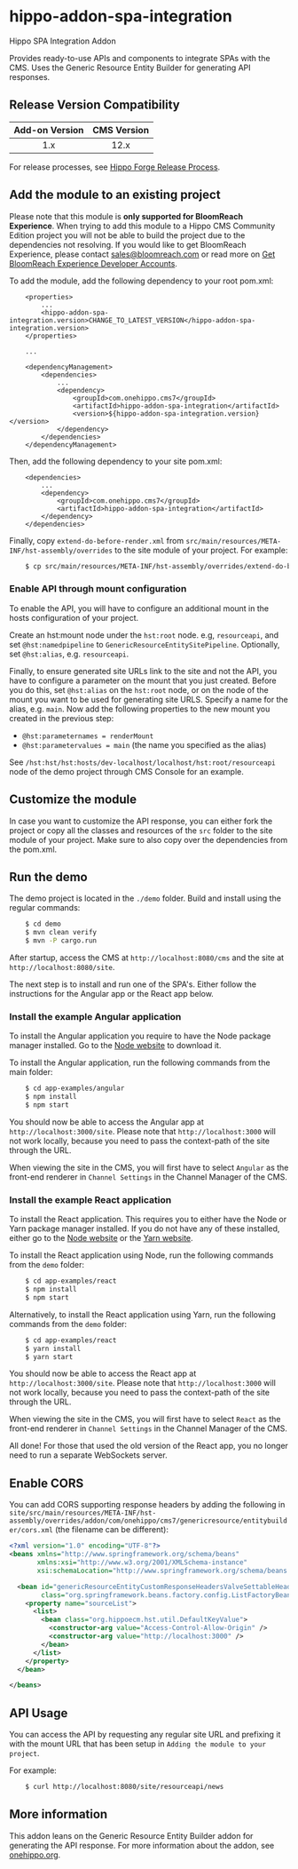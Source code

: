 # hippo-addon-spa-integration

Hippo SPA Integration Addon

Provides ready-to-use APIs and components to integrate SPAs with the CMS. Uses the Generic Resource Entity Builder for 
generating API responses.

## Release Version Compatibility

| Add-on Version | CMS Version  |
|:--------------:|:------------:|
| 1.x            | 12.x         |
 
For release processes, see [Hippo Forge Release Process](https://onehippo-forge.github.io/release-process.html).

## Add the module to an existing project

Please note that this module is **only supported for BloomReach Experience**. When trying to
add this module to a Hippo CMS Community Edition project you will not be able to build the project due to the 
dependencies not resolving. If you would like to get BloomReach Experience, please contact [sales@bloomreach.com](mailto:sales@bloomreach.com) 
or read more on [Get BloomReach Experience Developer Accounts](https://www.onehippo.org/about/get-bloomreach-experience-developer-accounts.html). 

To add the module, add the following dependency to your root pom.xml:
```mvn
    <properties>
        ...
        <hippo-addon-spa-integration.version>CHANGE_TO_LATEST_VERSION</hippo-addon-spa-integration.version>
    </properties>
    
    ...
    
    <dependencyManagement>
        <dependencies>
            ...
            <dependency>
                <groupId>com.onehippo.cms7</groupId>
                <artifactId>hippo-addon-spa-integration</artifactId>
                <version>${hippo-addon-spa-integration.version}</version>
            </dependency>
        </dependencies>
    </dependencyManagement>
```

Then, add the following dependency to your site pom.xml:
```mvn
    <dependencies>
        ...
        <dependency>
            <groupId>com.onehippo.cms7</groupId>
            <artifactId>hippo-addon-spa-integration</artifactId>
        </dependency>
    </dependencies>
```

Finally, copy `extend-do-before-render.xml` from `src/main/resources/META-INF/hst-assembly/overrides` to the site 
module of your project. For example:
```bash
    $ cp src/main/resources/META-INF/hst-assembly/overrides/extend-do-before-render.xml PATH_TO_YOUR_PROJECT/site/src/main/resources/META-INF/hst-assembly/overrides
```

### Enable API through mount configuration

To enable the API, you will have to configure an additional mount in the hosts configuration of your project.

Create an hst:mount node under the `hst:root` node. e.g, `resourceapi`, and set `@hst:namedpipeline` to 
`GenericResourceEntitySitePipeline`. Optionally, set `@hst:alias`, e.g. `resourceapi`.

Finally, to ensure generated site URLs link to the site and not the API, you have to configure a parameter on the mount 
that you just created. Before you do this, set `@hst:alias` on the `hst:root` node, or on the node of the mount you want 
to be used for generating site URLS. Specify a name for the alias, e.g. `main`. Now add the following properties to the 
new mount you created in the previous step: 
* `@hst:parameternames = renderMount`  
* `@hst:parametervalues = main` (the name you specified as the alias)

See `/hst:hst/hst:hosts/dev-localhost/localhost/hst:root/resourceapi` node of the demo project through CMS Console for 
an example.

## Customize the module

In case you want to customize the API response, you can either fork the project or copy all the classes and resources of 
the `src` folder to the site module of your project. Make sure to also copy over the dependencies from the pom.xml.

## Run the demo

The demo project is located in the `./demo` folder. Build and install using the regular commands:
```bash
    $ cd demo
    $ mvn clean verify
    $ mvn -P cargo.run
```

After startup, access the CMS at `http://localhost:8080/cms` and the site at `http://localhost:8080/site`.

The next step is to install and run one of the SPA's. Either follow the instructions for the Angular app or the React 
app below.

### Install the example Angular application

To install the Angular application you require to have the Node package manager installed. Go to the 
[Node website](https://www.npmjs.com/get-npm) to download it.

To install the Angular application, run the following commands from the main folder:
```bash
    $ cd app-examples/angular
    $ npm install
    $ npm start
```

You should now be able to access the Angular app at `http://localhost:3000/site`. Please note that 
`http://localhost:3000` will not work locally, because you need to pass the context-path of the site through the URL.

When viewing the site in the CMS, you will first have to select `Angular` as the front-end renderer in 
`Channel Settings` in the Channel Manager of the CMS.

### Install the example React application
 
To install the React application. This requires you to either have the Node or Yarn package manager 
installed. If you do not have any of these installed, either go to the [Node website](https://www.npmjs.com/get-npm) or 
the [Yarn website](https://yarnpkg.com).

To install the React application using Node, run the following commands from the `demo` folder:
```bash
    $ cd app-examples/react
    $ npm install
    $ npm start
```

Alternatively, to install the React application using Yarn, run the following commands from the `demo` folder:
```bash
    $ cd app-examples/react
    $ yarn install
    $ yarn start
```

You should now be able to access the React app at `http://localhost:3000/site`. Please note that `http://localhost:3000`
will not work locally, because you need to pass the context-path of the site through the URL.

When viewing the site in the CMS, you will first have to select `React` as the front-end renderer in 
`Channel Settings` in the Channel Manager of the CMS.

All done! For those that used the old version of the React app, you no longer need to run a separate WebSockets server.

## Enable CORS

You can add CORS supporting response headers by adding the following in 
`site/src/main/resources/META-INF/hst-assembly/overrides/addon/com/onehippo/cms7/genericresource/entitybuilder/cors.xml` 
(the filename can be different):

```xml
<?xml version="1.0" encoding="UTF-8"?>
<beans xmlns="http://www.springframework.org/schema/beans"
       xmlns:xsi="http://www.w3.org/2001/XMLSchema-instance"
       xsi:schemaLocation="http://www.springframework.org/schema/beans http://www.springframework.org/schema/beans/spring-beans-4.1.xsd">

  <bean id="genericResourceEntityCustomResponseHeadersValveSettableHeaders"
        class="org.springframework.beans.factory.config.ListFactoryBean">
    <property name="sourceList">
      <list>
        <bean class="org.hippoecm.hst.util.DefaultKeyValue">
          <constructor-arg value="Access-Control-Allow-Origin" />
          <constructor-arg value="http://localhost:3000" />
        </bean>
      </list>
    </property>
  </bean>

</beans>
```

## API Usage

You can access the API by requesting any regular site URL and prefixing it with the mount URL that has been setup in 
`Adding the module to your project`.

For example:
```bash
    $ curl http://localhost:8080/site/resourceapi/news
```

## More information

This addon leans on the Generic Resource Entity Builder addon for generating the API response. For more information 
about the addon, see 
[onehippo.org](https://www.onehippo.org/library/enterprise/services-features/greb-api/introduction.html).